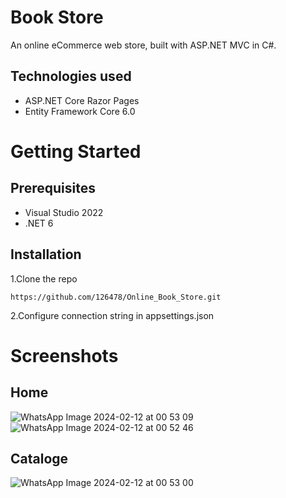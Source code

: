 # Book Store
An online eCommerce web store, built with ASP.NET MVC in C#.
## Technologies used
+ ASP.NET Core Razor Pages
+ Entity Framework Core 6.0
# Getting Started
## Prerequisites
+ Visual Studio 2022
+ .NET 6
## Installation
1.Clone the repo
```
https://github.com/126478/Online_Book_Store.git
```
2.Configure connection string in appsettings.json 
# Screenshots
## Home
![WhatsApp Image 2024-02-12 at 00 53 09](https://github.com/126478/Online_Book_Store/assets/119810118/41b146f8-d2ad-4fba-98e5-7f7d71895284)
![WhatsApp Image 2024-02-12 at 00 52 46](https://github.com/126478/Online_Book_Store/assets/119810118/1e53d857-7a22-4c9d-85f0-d87639ddf59f)
## Cataloge
![WhatsApp Image 2024-02-12 at 00 53 00](https://github.com/126478/Online_Book_Store/assets/119810118/13fe135d-18fb-4f4f-a8d1-53f26f600437)


